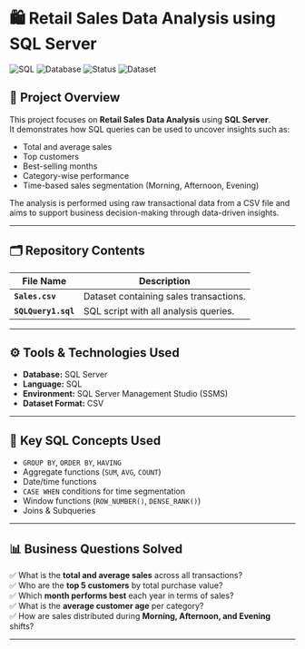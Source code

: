# 🛍️ Retail Sales Data Analysis using SQL Server

![SQL](https://img.shields.io/badge/Language-SQL-blue?logo=sql&logoColor=white)
![Database](https://img.shields.io/badge/Database-SQL%20Server-red?logo=microsoftsqlserver&logoColor=white)
![Status](https://img.shields.io/badge/Status-Completed-brightgreen)
![Dataset](https://img.shields.io/badge/Dataset-CSV-yellow)

## 📘 Project Overview
This project focuses on **Retail Sales Data Analysis** using **SQL Server**.  
It demonstrates how SQL queries can be used to uncover insights such as:
- Total and average sales  
- Top customers  
- Best-selling months  
- Category-wise performance  
- Time-based sales segmentation (Morning, Afternoon, Evening)  

The analysis is performed using raw transactional data from a CSV file and aims to support business decision-making through data-driven insights.  

---

## 🗂️ Repository Contents
| File Name | Description |
|------------|--------------|
| **`Sales.csv`** | Dataset containing sales transactions. |
| **`SQLQuery1.sql`** | SQL script with all analysis queries. |

---

## ⚙️ Tools & Technologies Used
- **Database:** SQL Server  
- **Language:** SQL  
- **Environment:** SQL Server Management Studio (SSMS)  
- **Dataset Format:** CSV  

---

## 🧠 Key SQL Concepts Used
- `GROUP BY`, `ORDER BY`, `HAVING`  
- Aggregate functions (`SUM`, `AVG`, `COUNT`)  
- Date/time functions  
- `CASE WHEN` conditions for time segmentation  
- Window functions (`ROW_NUMBER()`, `DENSE_RANK()`)  
- Joins & Subqueries  

---

## 📊 Business Questions Solved
✅ What is the **total and average sales** across all transactions?  
✅ Who are the **top 5 customers** by total purchase value?  
✅ Which **month performs best** each year in terms of sales?  
✅ What is the **average customer age** per category?  
✅ How are sales distributed during **Morning, Afternoon, and Evening** shifts?  

---




